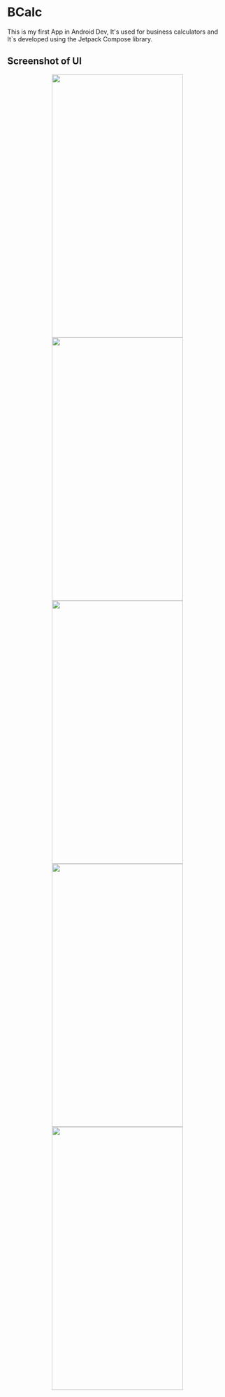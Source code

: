 # BCalc
This is my first App in Android Dev, It's used for business calculators and It`s developed using the Jetpack Compose library.
## Screenshot of UI
<p align='center' width='100%' maxWidth='100%'>
  <img src='https://github.com/Noob-programmer155/B_Calc/assets/68941228/dedb8753-fc99-4015-83d8-09eb03485393' style='width:300px;height:600px'/>
  <img src='https://github.com/Noob-programmer155/B_Calc/assets/68941228/a7735ca2-c4a9-49e9-80d2-dba0b156aceb' style='width:300px;height:600px'/>
  <img src='https://github.com/Noob-programmer155/B_Calc/assets/68941228/dedb8753-fc99-4015-83d8-09eb03485393' style='width:300px;height:600px'/>
  <img src='https://github.com/Noob-programmer155/B_Calc/assets/68941228/7757c4bb-70c1-44e8-8439-44eb095044e0' style='width:300px;height:600px'/>
  <img src='https://github.com/Noob-programmer155/B_Calc/assets/68941228/0e687a6f-fea4-463f-8f68-9d47d409720e' style='width:300px;height:600px'/>  
</p>
